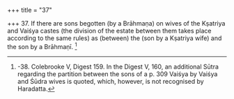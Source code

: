 +++
title = "37"

+++
37. If there are sons begotten (by a Brāhmaṇa) on wives of the Kṣatriya and Vaiśya castes (the division of the estate between them takes place according to the same rules) as (between) the (son by a Kṣatriya wife) and the son by a Brāhmaṇī. [^35] 


[^35]:  -38. Colebrooke V, Digest 159. In the Digest V, 160, an additional Sūtra regarding the partition between the sons of a p. 309 Vaiśya by Vaiśya and Śūdra wives is quoted, which, however, is not recognised by Haradatta.
